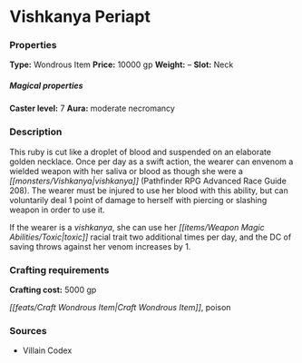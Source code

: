 ﻿---
Title: "Vishkanya Periapt"
Type: "Wondrous Item"
Price: "10000 gp"
Weight: "–"
Slot: "Neck"
Caster level: "7"
Aura: "moderate necromancy"
Description: |
  "This ruby is cut like a droplet of blood and suspended on an elaborate golden necklace. Once per day as a swift action, the wearer can envenom a wielded weapon with her saliva or blood as though she were a vishkanya (_Pathfinder RPG Advanced Race Guide_ 208). The wearer must be injured to use her blood with this ability, but can voluntarily deal 1 point of damage to herself with piercing or slashing weapon in order to use it.
  If the wearer is a vishkanya, she can use her toxic racial trait two additional times per day, and the DC of saving throws against her venom increases by 1."
Crafting cost: "5000 gp"
Sources: "['Villain Codex']"
---

# Vishkanya Periapt

### Properties

**Type:** Wondrous Item **Price:** 10000 gp **Weight:** – **Slot:** Neck

##### Magical properties

**Caster level:** 7 **Aura:** moderate necromancy

### Description

This ruby is cut like a droplet of blood and suspended on an elaborate golden necklace. Once per day as a swift action, the wearer can envenom a wielded weapon with her saliva or blood as though she were a _[[monsters/Vishkanya|vishkanya]]_ (Pathfinder RPG Advanced Race Guide 208). The wearer must be injured to use her blood with this ability, but can voluntarily deal 1 point of damage to herself with piercing or slashing weapon in order to use it.

If the wearer is a _vishkanya_, she can use her _[[items/Weapon Magic Abilities/Toxic|toxic]]_ racial trait two additional times per day, and the DC of saving throws against her venom increases by 1.

### Crafting requirements

**Crafting cost:** 5000 gp

_[[feats/Craft Wondrous Item|Craft Wondrous Item]]_, poison

### Sources

* Villain Codex